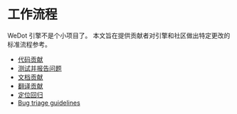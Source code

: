 # 工作流程

WeDot 引擎不是个小项目了。
本文旨在提供贡献者对引擎和社区做出特定更改的标准流程参考。

- [代码贡献](code_contribution.md)
- [测试并报告问题](testing_and_reporting.md)
- [文档贡献](documentation_contribution.md)
- [翻译贡献](translation_contribution.md)
- [定位回归](bisecting_regressions.md)
- [Bug triage guidelines](bug_triage_guidelines.md)
